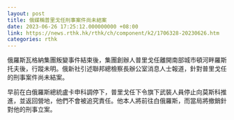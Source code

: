 ```yaml
---
layout: post
title: 俄媒稱普里戈任刑事案件尚未結案
date: 2023-06-26 17:25:12.000000000 +08:00
link: https://news.rthk.hk/rthk/ch/component/k2/1706328-20230626.htm
categories: rthk
---
```


俄羅斯瓦格納集團叛變事件結束後，集團創辦人普里戈任離開南部城市頓河畔羅斯托夫後，行蹤未明。俄新社引述聯邦總檢察長辦公室消息人士報道，針對普里戈任的刑事案件尚未結案。

早前在白俄羅斯總統盧卡申科調停下，普里戈任下令旗下武裝人員停止向莫斯科推進，並返回營地，他們不會被追究責任。他本人將前往白俄羅斯，而當局將撤銷針對他的刑事立案。
